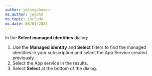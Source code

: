 ```yaml
---
author: jessmjohnson
ms.author: jejohn
ms.topic: include
ms.date: 06/01/2022
---
```


In the **Select managed identities** dialog:

1. Use the **Managed identity** and **Select** filters to find the managed identities in your subscription and select the App Service created previously.
1. Select the App service in the results.
1. Select **Select** at the bottom of the dialog.
